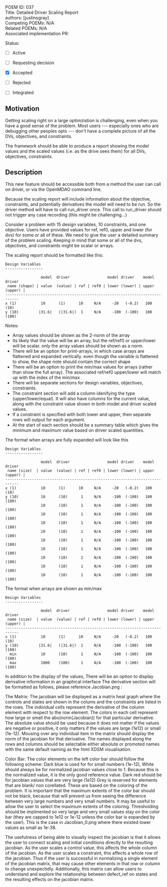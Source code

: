 POEM ID: 037  
Title: Detailed Driver Scaling Report  
authors: [justinsgray]    
Competing POEMs: N/A   
Related POEMs: N/A  
Associated implementation PR:  

Status:  

- [ ] Active  
- [ ] Requesting decision  
- [x] Accepted  
- [ ] Rejected  
- [ ] Integrated  



Motivation
----------
Getting scaling right on a large optimziation is challenging, 
even when you have a good sense of the problem. 
Most users --- especially ones who are debugging other peoples opts ---
don't have a complete picture of all the DVs, objectives, and constraints. 

The framework should be able to produce a report showing the model values and the scaled values (i.e. as the drive sees them) for all DVs, objectives, constraints. 


Description
-----------

This new feature should be accessible both from a method the user can call on driver, 
or via the OpenMDAO command line. 

Because the scaling report will include information about the objective, constraints, 
and potentially derivatives the model will need to be run. 
So the driver method will have to call run_driver once. 
This call to run_driver should not trigger any case recording (this might be challenging...)


Consider a problem with 15 design variables, 10 constraints, and one objective. 
Users have provided values for ref, ref0, upper and lower (for dvs) for some or all of these.
We need to give the user a detailed summary of the problem scaling. 
Keeping in mind that some or all of the dvs, objectives, 
and constraints might be scalar or arrays. 


The scaling report should be formatted like this: 

```
Design Variables
-----------------

                model  driver                 model driver    model  driver 
 name (shape) | value  (value) | ref | ref0 | lower (lower) | upper (upper) | 
----------------------------------------------------------------------------
x (1)           10      (1)      10     N/A     -20   (-0.2)   100    (10)    
y (10)         |31.6|   (|31.6|)  1     N/A     -100  (-100)   100    (100)    

```

Notes: 

- Array values should be shown as the 2-norm of the array
- Its likely that  the value will be an array, but the ref/ref0 or upper/lower will be scalar. 
  only the array values should be shown as a norm. 
- There will be an option for print-arrays, in which case arrays are flattened and expanded vertically. 
  even though the variable is flattened to show, the shape note should contain the correct shape 
- There will be an option to print the min/max values for arrays (rather than show the full array). 
  The associated ref/ref0 upper/lower will match up with the index of the min/max
- There will be separate sections for design variables, objectives, constraints. 
- The constraint section will add a column idenifying the type (upper/lower/equal). 
  It will also have columns for the current value, along with the constraint value shown in both model and driver scaled values. 
- If a constraint is specified with both lower and upper, then separate rows will output for each argument. 
- At the start of each section should be a summary table which gives the minimum and maximum value based on driver scaled quantities. 


The format when arrays are fully expanded will look like this
```
Design Variables
-----------------

                model  driver                 model driver    model  driver 
 name (size)  | value  (value) | ref | ref0 | lower (lower) | upper (upper) | 
----------------------------------------------------------------------------
x (1)           10      (1)      10     N/A     -20   (-0.2)   100    (10)    
y (10)          10      (10)      1     N/A     -100  (-100)   100    (100)    
                10      (10)      1     N/A     -100  (-100)   100    (100)    
                10      (10)      1     N/A     -100  (-100)   100    (100)    
                10      (10)      1     N/A     -100  (-100)   100    (100)    
                10      (10)      1     N/A     -100  (-100)   100    (100)    
                10      (10)      1     N/A     -100  (-100)   100    (100)    
                10      (10)      1     N/A     -100  (-100)   100    (100)    
                10      (10)      1     N/A     -100  (-100)   100    (100)    
                10      (10)      1     N/A     -100  (-100)   100    (100)    
                10      (10)      1     N/A     -100  (-100)   100    (100)    

```


The format when arrays are shown as min/max
```
Design Variables
-----------------

                model  driver                 model driver    model  driver 
 name (size)  | value  (value) | ref | ref0 | lower (lower) | upper (upper) | 
----------------------------------------------------------------------------
x (1)           10      (1)      10     N/A     -20   (-0.2)   100    (10)    
y (10)         |31.6|   (|31.6|)  1     N/A     -100  (-100)   100    (100)    
  min           10      (10)      1     N/A     -100  (-100)   100    (100)    
  max           1000    (100)     1     N/A     -100  (-100)   100    (100)    
```

In addition to the display of the values, There will be an option to display derivative information in an graphical interface
The derivative section will be formatted as follows, please reference Jacobian.png : 

The Matrix:
The jacobian will be displayed as a matrix heat graph where the controls and states are shown in the colums
and the constraints are listed in the rows. The individual cells represent the derivative of the column element
with respect to the row element. The colors in each cell represent how large or small the abs(norm(Jacobian)) 
for that particular derivative. The absolute value should be used because it does not matter if the values
are negative or positive, it only matters if the values are large (1e12) or small (1e-12). 
Mousing over any individual item in the matrix should display the norm of the jacobian for that derivative. 
The names displayed along the rows and columns should be selectable either absolute or promoted names with the same
default naming as the html XDSM visualisation. 

Color Bar:
The color elements on the left color bar should follow the following scheme:
Dark blue is used for for small numbers (1e-12),
White should always be for normalized jacobian values close to 1. Because this is the normalized value, it is 
the only good reference value. 
Dark red should be for jacobian values that are very large (1e12) 
Grey is reserved for elements that are blank/ non corellated. These are based on the coloring of the problem.
It is important that the maximum extents of the color bar should not be black, because that will prevent us from
seeing the difference between very large numbers and very small numbers.
It may be useful to allow the user to select the maximum extents of the coloring. 
Thresholding should be implmented so very large and very small values stay on the color bar (they are capped to 
1e12 or 1e-12 unless the color bar is expanded by the user). This is the case in Jacobian_0.png where there existed
lower values as small as 1e-38. 

The usefulness of being able to visually inspect the jacobian is that it allows the user to connect scaling and initial
conditions directly to the resulting jacobian. As the user scales a control value, this affects the whole column of the
jacobian. As the user scales a constraint, this affects a whole row of the jacobian. Thus if the user is successful in
normalizing a single element of the jacobian matrix, that may cause other elements in that row or column to change unexpectidly. 
Additionally, this matrix can allow users to understand and explore the relationship between defect_ref on states and the resulting
effects on the jacobian matrix. 